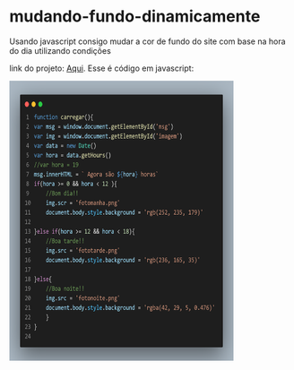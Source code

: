 # mudando-fundo-dinamicamente
Usando javascript consigo mudar a cor de fundo do site com base na hora do dia utilizando condições 

link do projeto: <a href="https://deivison1.github.io/mudando-fundo-dinamicamente/">Aqui</a>.
Esse é código em javascript:

<div> 
<img src="https://github.com/Deivison1/mudando-fundo-dinamicamente/blob/main/code.png"alt="" width="400" height="500"></div>

